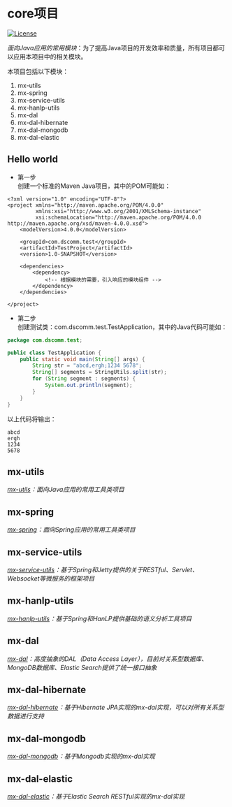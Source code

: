 # core项目
[![License](http://img.shields.io/:license-mit-blue.svg?style=flat)](http://doge.mit-license.org)

*面向Java应用的常用模块*：为了提高Java项目的开发效率和质量，所有项目都可以应用本项目中的相关模块。

本项目包括以下模块：
1. mx-utils
2. mx-spring
3. mx-service-utils
4. mx-hanlp-utils
5. mx-dal
6. mx-dal-hibernate
7. mx-dal-mongodb
8. mx-dal-elastic

## Hello world
- 第一步<br>
创建一个标准的Maven Java项目，其中的POM可能如：
```maven
<?xml version="1.0" encoding="UTF-8"?>
<project xmlns="http://maven.apache.org/POM/4.0.0"
         xmlns:xsi="http://www.w3.org/2001/XMLSchema-instance"
         xsi:schemaLocation="http://maven.apache.org/POM/4.0.0 http://maven.apache.org/xsd/maven-4.0.0.xsd">
    <modelVersion>4.0.0</modelVersion>

    <groupId>com.dscomm.test</groupId>
    <artifactId>TestProject</artifactId>
    <version>1.0-SNAPSHOT</version>

    <dependencies>
        <dependency>
            <!-- 根据模块的需要，引入响应的模块组件 -->
        </dependency>
    </dependencies>

</project>
```
- 第二步<br>
创建测试类：com.dscomm.test.TestApplication，其中的Java代码可能如：
```java
package com.dscomm.test;

public class TestApplication {
    public static void main(String[] args) {
        String str = "abcd,ergh;1234 5678";
        String[] segments = StringUtils.split(str);
        for (String segment : segments) {
            System.out.println(segment);
        }
    }
}
```
以上代码将输出：
```text
abcd
ergh
1234
5678
```

## mx-utils
*[mx-utils](mx-utils)：面向Java应用的常用工具类项目*

## mx-spring
*[mx-spring](mx-spring)：面向Spring应用的常用工具类项目*

## mx-service-utils
*[mx-service-utils](mx-service-utils)：基于Spring和Jetty提供的关于RESTful、Servlet、Websocket等微服务的框架项目*

## mx-hanlp-utils
*[mx-hanlp-utils](mx-hanlp-utils)：基于Spring和HanLP提供基础的语义分析工具项目*

## mx-dal
*[mx-dal](mx-dal)：高度抽象的DAL（Data Access Layer），目前对关系型数据库、MongoDB数据库、Elastic Search提供了统一接口抽象*

## mx-dal-hibernate
*[mx-dal-hibernate](mx-dal-hibernate)：基于Hibernate JPA实现的mx-dal实现，可以对所有关系型数据进行支持*

## mx-dal-mongodb
*[mx-dal-mongodb](mx-dal-mongodb)：基于Mongodb实现的mx-dal实现*

## mx-dal-elastic
*[mx-dal-elastic](mx-dal-elastic)：基于Elastic Search RESTful实现的mx-dal实现*
